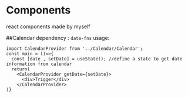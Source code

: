 # Components

react components made by myself

##Calendar 
dependency : `date-fns`
usage:
```
import CalendarProvider from '../Calendar/Calendar';
const main = ()=>{
  const [date , setDate] = useState(); //define a state to get date information from calendar
  return(
    <CalendarProvider getDate={setDate}>
      <div>Trigger</div>
    </CalendarProvider>
)}
```
